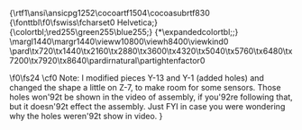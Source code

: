{\rtf1\ansi\ansicpg1252\cocoartf1504\cocoasubrtf830
{\fonttbl\f0\fswiss\fcharset0 Helvetica;}
{\colortbl;\red255\green255\blue255;}
{\*\expandedcolortbl;;}
\margl1440\margr1440\vieww10800\viewh8400\viewkind0
\pard\tx720\tx1440\tx2160\tx2880\tx3600\tx4320\tx5040\tx5760\tx6480\tx7200\tx7920\tx8640\pardirnatural\partightenfactor0

\f0\fs24 \cf0 Note: I modified pieces Y-13 and Y-1 (added holes) and changed the shape a little on Z-7, to make room for some sensors. Those holes won\'92t be shown in the video of assembly, if you\'92re following that, but it doesn\'92t effect the assembly. Just FYI in case you were wondering why the holes weren\'92t show in video. }